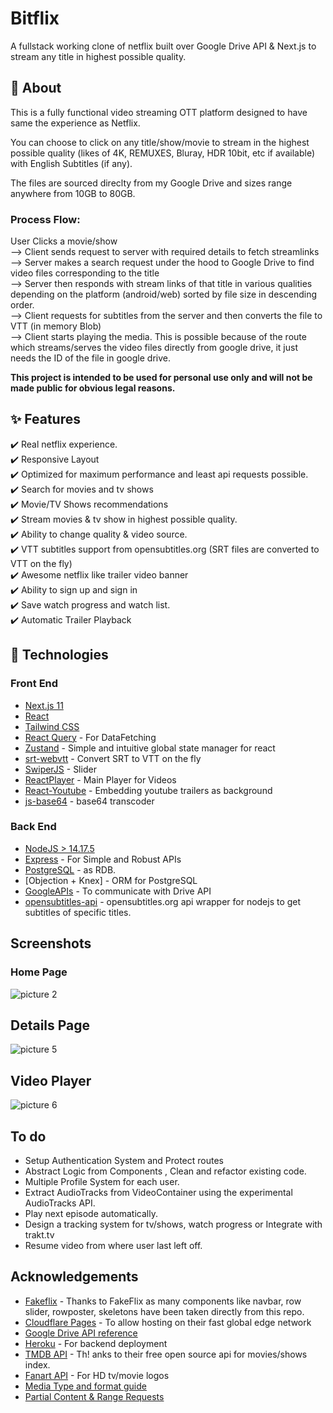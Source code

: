 # Bitflix

A fullstack working clone of netflix built over Google Drive API & Next.js to stream any title in highest possible quality.

## 🎯 About

This is a fully functional video streaming OTT platform designed to have same the experience as Netflix.

You can choose to click on any title/show/movie to stream in the highest possible quality (likes of 4K, REMUXES, Bluray, HDR 10bit, etc if available) with English Subtitles (if any).

The files are sourced direclty from my Google Drive and sizes range anywhere from 10GB to 80GB.

### Process Flow:

User Clicks a movie/show  
--> Client sends request to server with required details to fetch streamlinks  
--> Server makes a search request under the hood to Google Drive to find video files corresponding to the title  
--> Server then responds with stream links of that title in various qualities depending on the platform (android/web) sorted by file size in descending order.  
--> Client requests for subtitles from the server and then converts the file to VTT (in memory Blob)  
--> Client starts playing the media.
This is possible because of the route which streams/serves the video files directly from google drive, it just needs the ID of the file in google drive.

**This project is intended to be used for personal use only and will not be made public for obvious legal reasons.**

## ✨ Features

✔️ Real netflix experience.  
✔️ Responsive Layout  
✔️ Optimized for maximum performance and least api requests possible.  
✔️ Search for movies and tv shows  
✔️ Movie/TV Shows recommendations  
✔️ Stream movies & tv show in highest possible quality.  
✔️ Ability to change quality & video source.  
✔️ VTT subtitles support from opensubtitles.org (SRT files are converted to VTT on the fly)  
✔️ Awesome netflix like trailer video banner  
✔️ Ability to sign up and sign in  
✔️ Save watch progress and watch list.  
✔️ Automatic Trailer Playback

## 🚀 Technologies

### Front End

- [Next.js 11](https://nextjs.org/)
- [React](https://reactjs.org/)
- [Tailwind CSS](https://tailwindcss.com/docs/guides/create-react-app)
- [React Query](https://react-query.tanstack.com/) - For DataFetching
- [Zustand](https://github.com/pmndrs/zustand) - Simple and intuitive global state manager for react
- [srt-webvtt](https://www.npmjs.com/package/srt-webvtt) - Convert SRT to VTT on the fly
- [SwiperJS](https://swiperjs.com/) - Slider
- [ReactPlayer](https://www.npmjs.com/package/react-player) - Main Player for Videos
- [React-Youtube](https://www.npmjs.com/package/react-youtube) - Embedding youtube trailers as background
- [js-base64](https://www.npmjs.com/package/js-base64) - base64 transcoder

### Back End

- [NodeJS > 14.17.5](http://nodejs.org)
- [Express](http://expressjs.com/) - For Simple and Robust APIs
- [PostgreSQL](https://www.postgresql.org/) - as RDB.
- [Objection + Knex] - ORM for PostgreSQL
- [GoogleAPIs](http://expressjs.com/) - To communicate with Drive API
- [opensubtitles-api](https://www.npmjs.com/package/opensubtitles-api) - opensubtitles.org api wrapper for nodejs to get subtitles of specific titles.

## Screenshots

### Home Page

![picture 2](https://i.imgur.com/lPta3s3.jpg)

## Details Page

![picture 5](https://i.imgur.com/xh2r0n4.jpg)

## Video Player

![picture 6](https://i.imgur.com/Pj53ojm.jpg)

## To do

- Setup Authentication System and Protect routes
- Abstract Logic from Components , Clean and refactor existing code.
- Multiple Profile System for each user.
- Extract AudioTracks from VideoContainer using the experimental AudioTracks API.
- Play next episode automatically.
- Design a tracking system for tv/shows, watch progress or Integrate with trakt.tv
- Resume video from where user last left off.

## Acknowledgements

- [Fakeflix](https://github.com/Th3Wall/Fakeflix) - Thanks to FakeFlix as many components like navbar, row slider, rowposter, skeletons have been taken directly from this repo.
- [Cloudflare Pages](https://pages.cloudflare.com/) - To allow hosting on their fast global edge network
- [Google Drive API reference](https://developers.google.com/drive/api/v3/reference)
- [Heroku](https://heroku.com) - For backend deployment
- [TMDB API](https://developers.themoviedb.org/3) - Th!
  anks to their free open source api for movies/shows index.
- [Fanart API](http://fanart.tv/) - For HD tv/movie logos
- [Media Type and format guide](https://developer.mozilla.org/en-US/docs/Web/Media/Formats)
- [Partial Content & Range Requests](https://medium.com/@vishal1909/how-to-handle-partial-content-in-node-js-8b0a5aea216)
